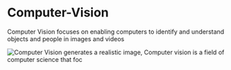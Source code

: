 # Computer-Vision
Computer Vision focuses on enabling computers to identify and understand objects and people in images and videos

![Computer Vision generates a realistic image, Computer vision is a field of computer science that foc](https://github.com/user-attachments/assets/97ae2102-79ee-4146-b228-dfb1ee254ec7)

